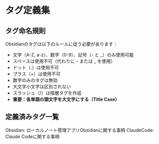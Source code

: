# タグ定義集

## タグ命名規則

Obsidianのタグは以下のルールに従う必要があります：
- 文字（A-Z, a-z）、数字（0-9）、記号（- と _）のみ使用可能
- スペースは使用不可（代わりに - または _ を使用）
- ドット（.）は使用不可
- プラス（+）は使用不可
- 数字のみのタグは無効
- 大文字小文字は区別されない
- スラッシュ（/）は階層タグを作成
- **重要：各単語の頭文字を大文字にする（Title Case）**

## 定義済みタグ一覧

Obsidian: ローカルノート管理アプリObsidianに関する事柄
ClaudeCode: Claude Codeに関する事柄
